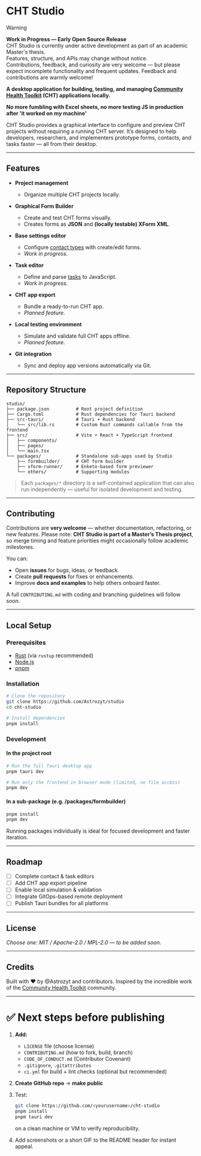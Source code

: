 # CHT Studio

> [!WARNING]  
> **Work in Progress — Early Open Source Release**  
> CHT Studio is currently under active development as part of an academic Master's thesis.  
> Features, structure, and APIs may change without notice.  
> Contributions, feedback, and curiosity are very welcome — but please expect incomplete functionality and frequent updates.
> Feedback and contributions are warmly welcome!



**A desktop application for building, testing, and managing [Community Health Toolkit](https://communityhealthtoolkit.org/) (CHT) applications locally.**

**No more fumbling with Excel sheets, no more testing JS in production after 'it worked on my machine'**

CHT Studio provides a graphical interface to configure and preview CHT projects without requiring a running CHT server. It’s designed to help developers, researchers, and implementers prototype forms, contacts, and tasks faster — all from their desktop.

---

## Features

* **Project management**

  * Organize multiple CHT projects locally.
* **Graphical Form Builder**

  * Create and test CHT forms visually.
  * Creates forms as **JSON** and **(locally testable) XForm XML**.
* **Base settings editor**

  * Configure [contact types](https://docs.communityhealthtoolkit.org/building/contact-management/contacts/) with create/edit forms.
  * *Work in progress.*
* **Task editor**

  * Define and parse [tasks](https://docs.communityhealthtoolkit.org/building/tasks/) to JavaScript.
  * *Work in progress.*
* **CHT app export**

  * Bundle a ready-to-run CHT app.
  * *Planned feature.*
* **Local testing environment**

  * Simulate and validate full CHT apps offline.
  * *Planned feature.*
* **Git integration**

  * Sync and deploy app versions automatically via Git.

---

## Repository Structure

```
studio/
├── package.json          # Root project definition
├── Cargo.toml            # Rust dependencies for Tauri backend
├── src-tauri/            # Tauri + Rust backend
│   └── src/lib.rs        # Custom Rust commands callable from the frontend
├── src/                  # Vite + React + TypeScript frontend
│   ├── components/
│   ├── pages/
│   └── main.tsx
└── packages/             # Standalone sub-apps used by Studio
    ├── formbuilder/      # CHT form builder
    ├── xform-runner/     # Enketo-based form previewer
    └── others/           # Supporting modules
```

> Each `packages/*` directory is a self-contained application that can also run independently — useful for isolated development and testing.

---

## Contributing

Contributions are **very welcome** — whether documentation, refactoring, or new features.
Please note: **CHT Studio is part of a Master’s Thesis project**, so merge timing and feature priorities might occasionally follow academic milestones.

You can:

* Open **issues** for bugs, ideas, or feedback.
* Create **pull requests** for fixes or enhancements.
* Improve **docs and examples** to help others onboard faster.

A full `CONTRIBUTING.md` with coding and branching guidelines will follow soon.

---

## Local Setup

### Prerequisites

* [Rust](https://rust-lang.org/tools/install) (via `rustup` recommended)
* [Node.js](https://nodejs.org/)
* [pnpm](https://pnpm.io/)

### Installation

```bash
# Clone the repository
git clone https://github.com/Astrozyt/studio
cd cht-studio

# Install dependencies
pnpm install
```

### Development

#### In the project root

```bash
# Run the full Tauri desktop app
pnpm tauri dev

# Run only the frontend in browser mode (limited, no file access)
pnpm dev
```

#### In a sub-package (e.g. /packages/formbuilder)

```bash
pnpm install
pnpm dev
```

Running packages individually is ideal for focused development and faster iteration.

---

## Roadmap

* [ ] Complete contact & task editors
* [ ] Add CHT app export pipeline
* [ ] Enable local simulation & validation
* [ ] Integrate GitOps-based remote deployment
* [ ] Publish Tauri bundles for all platforms

---

## License

*Choose one: MIT / Apache-2.0 / MPL-2.0 — to be added soon.*

---

## Credits

Built with ❤️ by @Astrozyt and contributors.
Inspired by the incredible work of the [Community Health Toolkit](https://communityhealthtoolkit.org/) community.

---






# ✅ Next steps before publishing

1. **Add:**

   * `LICENSE` file (choose license)
   * `CONTRIBUTING.md` (how to fork, build, branch)
   * `CODE_OF_CONDUCT.md` (Contributor Covenant)
   * `.gitignore`, `.gitattributes`
   * `ci.yml` for build + lint checks (optional but recommended)
2. **Create GitHub repo** → **make public**
3. Test:

   ```bash
   git clone https://github.com/<yourusername>/cht-studio
   pnpm install
   pnpm tauri dev
   ```

   on a clean machine or VM to verify reproducibility.
4. Add screenshots or a short GIF to the README header for instant appeal.
